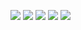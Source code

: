 ![](https://github-profile-summary-cards.vercel.app/api/cards/profile-details?username=mypowershield&theme=solarized_dark)
![](https://github-profile-summary-cards.vercel.app/api/cards/most-commit-language?username=mypowershield&theme=solarized_dark)
![](https://github-profile-summary-cards.vercel.app/api/cards/repos-per-language?username=mypowershield&theme=solarized_dark)
![](https://github-profile-summary-cards.vercel.app/api/cards/stats?username=mypowershield&theme=solarized_dark)
![](https://github-profile-summary-cards.vercel.app/api/cards/productive-time?username=mypowershield&theme=solarized_dark)
